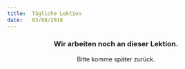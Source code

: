 ```yaml
---
title:  Tägliche Lektion
date:   03/08/2018
---
```


### <center>Wir arbeiten noch an dieser Lektion.</center>
<center>Bitte komme später zurück.</center>